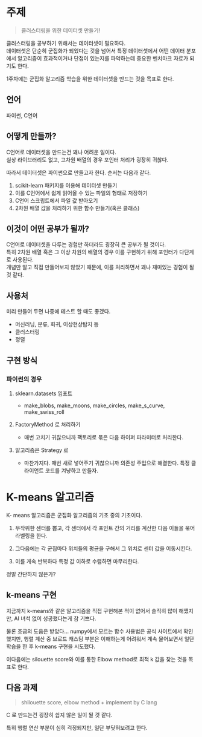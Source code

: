 # 주제

> 클러스터링을 위한 데이터셋 만들기!

클러스터링을 공부하기 위해서는 데이터셋이 필요하다.   
데이터셋은 단순히 군집화가 되었다는 것을 넘어서 특정 데이터셋에서 어떤 데이터 분포에서 알고리즘이 효과적이거나 단점이 있는지를 파악하는데 중요한 벤치마크 자료가 되기도 한다.

1주차에는 군집화 알고리즘 학습을 위한 데이터셋을 만드는 것을 목표로 한다.

## 언어

파이썬, C언어

## 어떻게 만들까?

C언어로 데이터셋을 만드는건 꽤나 어려운 일이다.   
실상 라이브러리도 없고, 고차원 배열의 경우 포인터 처리가 굉장히 귀찮다.

따라서 데이터셋은 파이썬으로 만들고자 한다. 순서는 다음과 같다.

1. scikit-learn 패키지를 이용해 데이터셋 만들기
2. 이를 C언어에서 쉽게 읽어올 수 있는 파일의 형태로 저장하기
3. C언어 스크립트에서 파일 값 받아오기
4. 2차원 배열 값을 처리하기 위한 함수 만들기(혹은 클래스)

## 이것이 어떤 공부가 될까?

C언어로 데이터셋을 다루는 경험만 하더라도 굉장히 큰 공부가 될 것이다.   
특히 2차원 배열 혹은 그 이상 차원의 배열의 경우 이를 구현하기 위해 포인터가 다단계로 사용된다.   
개념만 알고 직접 만들어보지 않았기 때문에, 이를 처리하면서 꽤나 재미있는 경험이 될 것 같다.

## 사용처

미리 만들어 두면 나중에 테스트 할 때도 좋겠다.
- 머신러닝, 분류, 회귀, 이상현상탐지 등
- 클러스터링
- 정렬

## 구현 방식

### 파이썬의 경우
1. sklearn.datasets 임포트
    - make_blobs, make_moons, make_circles, make_s_curve, make_swiss_roll

2. FactoryMethod 로 처리하기
    - 매번 고치기 귀찮으니까 팩토리로 묶은 다음 하이퍼 파라미터로 처리한다.

3. 알고리즘은 Strategy 로
    - 마찬가지다. 매번 새로 넣어주기 귀찮으니까 의존성 주입으로 해결한다. 특정 클라이언트 코드를 겨냥하고 만들자.

# K-means 알고리즘

K- means 알고리즘은 군집화 알고리즘의 기초 중의 기초이다.

1. 무작위한 센터를 뽑고, 각 센터에서 각 포인트 간의 거리를 계산한 다음 이들을 묶어 라벨링을 한다.

2. 그다음에는 각 군집마다 위치들의 평균을 구해서 그 위치로 센터 값을 이동시킨다.

3. 이를 게속 반복하다 특정 값 이하로 수렴하면 마무리한다.

정말 간단하지 않은가?

## k-means 구현

지금까지 k-means와 같은 알고리즘을 직접 구현해본 적이 없어서 솔직히 많이 해맸지만, AI 녀석 없이 성공했다는게 참 기쁘다.

물론 조금의 도움은 받았다... numpy에서 모르는 함수 사용법은 공식 사이트에서 확인했지만, 행렬 계산 중 브로드 캐스팅 부분은 이해하는게 어려워서 계속 물어보면서 일단 학습을 한 후 k-means 구현을 시도했다.

이다음에는 silouette score와 이를 통한 Elbow method로 최적 k 값을 찾는 것을 목표로 한다.

## 다음 과제

> shilouette score, elbow method + implement by C lang

C 로 만드는건 굉장히 쉽지 않은 일이 될 것 같다.

특히 행렬 연산 부분이 심히 걱정되지만, 일단 부딪혀보려고 한다.